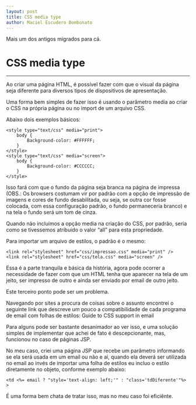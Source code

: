 ```yaml
---
layout: post
title: CSS media type
author: Maciel Escudero Bombonato
---
```


Mais um dos antigos migrados para cá.

# CSS media type

--------

Ao criar uma página HTML, é possível fazer com que o visual da página seja diferente para diversos tipos de dispositivos de apresentação.

Uma forma bem simples de fazer isso é usando o parâmetro media ao criar o CSS na própria página ou no import de um arquivo CSS.

Abaixo dois exemplos básicos:

	<style type="text/css" media="print">
		body {
			Background-color: #FFFFFF;
		}
	</style>
	<style type="text/css" media="screen">
		body {
			Background-color: #CCCCCC;
		}
	</style>

Isso fará com que o fundo da página seja branca na página de impressa (OBS.: Os browsers costumam vir por padrão com a opção de impressão de imagens e cores de fundo desabilitada, ou seja, se outra cor fosse colocada, com essa configuração padrão, o fundo permaneceria branco) e na tela o fundo será um tom de cinza.

Quando não incluímos a opção media na criação do CSS, por padrão, seria como se tivessemos atribuido o valor “all” para esta propriedade.

Para importar um arquivo de estilos, o padrão é o mesmo:

	<link rel="stylesheet" href="css/impressao.css" media="print" />
	<link rel="stylesheet" href="css/tela.css" media="screen" />

Essa é a parte tranquila e básica da história, agora pode ocorrer a necessidade de fazer com que um HTML tenha que aparecer na tela de um jeito, ser impresso de outro e ainda ser enviado por email de outro jeito.

Este terceiro ponto pode ser um problema.

Navegando por sites a procura de coisas sobre o assunto encontrei o seguinte link que descreve um pouco a compatibilidade de cada programa de email com folhas de estilos:
Guide to CSS support in email

Para alguns pode ser bastante desanimador ao ver isso, e uma solução simples de implementar que achei de fato é descepcionante, mas, funcionou no caso de páginas JSP.

No meu caso, criei uma página JSP que recebe um parâmetro informando se ela será usada em um email ou não e ai, quando ela deverá ser utilizada no email ao invés de importar uma folha de estilos eu incluo o estilo diretamente no objeto, conforme exemplo abaixo:


	<td <%= email ? "style='text-align: left;'" : "class='tdDiferente'"%> >


É uma forma bem chata de tratar isso, mas no meu caso foi eficiênte.
